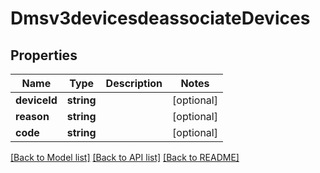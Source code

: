 # Dmsv3devicesdeassociateDevices

## Properties
Name | Type | Description | Notes
------------ | ------------- | ------------- | -------------
**deviceId** | **string** |  | [optional] 
**reason** | **string** |  | [optional] 
**code** | **string** |  | [optional] 

[[Back to Model list]](../README.md#documentation-for-models) [[Back to API list]](../README.md#documentation-for-api-endpoints) [[Back to README]](../README.md)


